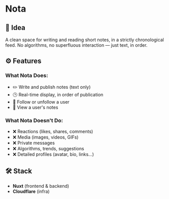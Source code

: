 # Nota

## 🧭 Idea

A clean space for writing and reading short notes, in a strictly chronological feed. No algorithms, no superfluous interaction — just text, in order.

## ⚙️ Features

### What Nota Does:

* ✏️ Write and publish notes (text only)
* 🕒 Real-time display, in order of publication
* 👤 Follow or unfollow a user
* 📄 View a user's notes

### What Nota Doesn't Do:

* ❌ Reactions (likes, shares, comments)
* ❌ Media (images, videos, GIFs)
* ❌ Private messages
* ❌ Algorithms, trends, suggestions
* ❌ Detailed profiles (avatar, bio, links...)

## 🛠️ Stack

* **Nuxt** (frontend & backend)
* **Cloudflare** (infra)
